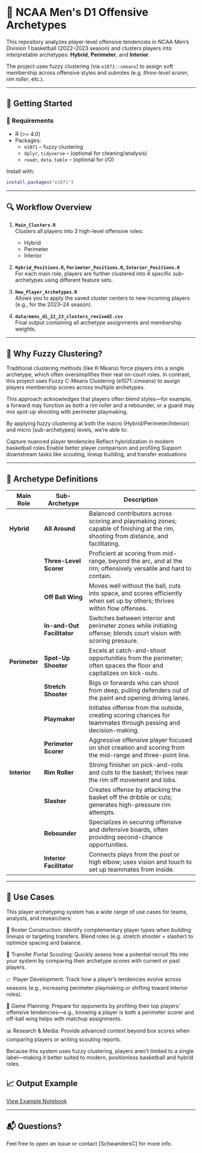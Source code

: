 # 🏀 NCAA Men's D1 Offensive Archetypes

This repository analyzes player-level offensive tendencies in NCAA Men’s Division 1 basketball (2022–2023 season) and clusters players into interpretable archetypes: **Hybrid**, **Perimeter**, and **Interior**.

The project uses fuzzy clustering (via `e1071::cmeans`) to assign soft membership across offensive styles and subroles (e.g. *three-level scorer*, *rim roller*, etc.).

---

## 🚀 Getting Started

### 🔧 Requirements

- R (>= 4.0)
- Packages:
  - `e1071` – fuzzy clustering
  - `dplyr`, `tidyverse` – (optional for cleaning/analysis)
  - `readr`, `data.table` – (optional for I/O)

Install with:

```r
install.packages("e1071")
```

---

## 🔍 Workflow Overview

1. **`Main_Clusters.R`**  
   Clusters all players into 3 high-level offensive roles:
   - Hybrid
   - Perimeter
   - Interior

2. **`Hybrid_Positions.R`, `Perimeter_Positions.R`, `Interior_Positions.R`**  
   For each main role, players are further clustered into 4 specific sub-archetypes using different feature sets.

3. **`New_Player_Archetypes.R`**  
   Allows you to apply the saved cluster centers to new incoming players (e.g., for the 2023–24 season).

4. **`data/mens_d1_22_23_clusters_revised2.csv`**  
   Final output containing all archetype assignments and membership weights.

---

## 🤖 Why Fuzzy Clustering?
Traditional clustering methods (like K-Means) force players into a single archetype, which often oversimplifies their real on-court roles. In contrast, this project uses Fuzzy C-Means Clustering (e1071::cmeans) to assign players membership scores across multiple archetypes.

This approach acknowledges that players often blend styles—for example, a forward may function as both a rim roller and a rebounder, or a guard may mix spot-up shooting with perimeter playmaking.

By applying fuzzy clustering at both the macro (Hybrid/Perimeter/Interior) and micro (sub-archetypes) levels, we’re able to:

Capture nuanced player tendencies
Reflect hybridization in modern basketball roles
Enable better player comparison and profiling
Support downstream tasks like scouting, lineup building, and transfer evaluations

---

## 🧬 Archetype Definitions

| **Main Role** | **Sub-Archetype**         | **Description** |
|---------------|---------------------------|-----------------|
| **Hybrid**    | **All Around**            | Balanced contributors across scoring and playmaking zones; capable of finishing at the rim, shooting from distance, and facilitating. |
|               | **Three-Level Scorer**    | Proficient at scoring from mid-range, beyond the arc, and at the rim; offensively versatile and hard to contain. |
|               | **Off Ball Wing**         | Moves well without the ball, cuts into space, and scores efficiently when set up by others; thrives within flow offenses. |
|               | **In-and-Out Facilitator**| Switches between interior and perimeter zones while initiating offense; blends court vision with scoring pressure. |
| **Perimeter** | **Spot-Up Shooter**       | Excels at catch-and-shoot opportunities from the perimeter; often spaces the floor and capitalizes on kick-outs. |
|               | **Stretch Shooter**       | Bigs or forwards who can shoot from deep, pulling defenders out of the paint and opening driving lanes. |
|               | **Playmaker**             | Initiates offense from the outside, creating scoring chances for teammates through passing and decision-making. |
|               | **Perimeter Scorer**      | Aggressive offensive player focused on shot creation and scoring from the mid-range and three-point line. |
| **Interior**  | **Rim Roller**            | Strong finisher on pick-and-rolls and cuts to the basket; thrives near the rim off movement and lobs. |
|               | **Slasher**               | Creates offense by attacking the basket off the dribble or cuts; generates high-pressure rim attempts. |
|               | **Rebounder**             | Specializes in securing offensive and defensive boards, often providing second-chance opportunities. |
|               | **Interior Facilitator**  | Connects plays from the post or high elbow; uses vision and touch to set up teammates from inside. |

---

## 📌 Use Cases
This player archetyping system has a wide range of use cases for teams, analysts, and researchers:

🧩 Roster Construction: Identify complementary player types when building lineups or targeting transfers. Blend roles (e.g. stretch shooter + slasher) to optimize spacing and balance.

🔄 Transfer Portal Scouting: Quickly assess how a potential recruit fits into your system by comparing their archetype scores with current or past players.

📈 Player Development: Track how a player’s tendencies evolve across seasons (e.g., increasing perimeter playmaking or shifting toward interior roles).

🎯 Game Planning: Prepare for opponents by profiling their top players’ offensive tendencies—e.g., knowing a player is both a perimeter scorer and off-ball wing helps with matchup assignments.

📊 Research & Media: Provide advanced context beyond box scores when comparing players or writing scouting reports.

Because this system uses fuzzy clustering, players aren't limited to a single label—making it better suited to modern, positionless basketball and hybrid roles.

## 📈 Output Example

[View Example Notebook](./ExampleNotebook.ipynb)

---

## 📬 Questions?

Feel free to open an issue or contact [SchwandersC] for more info.
